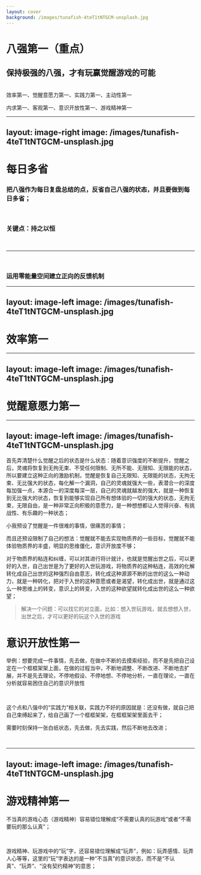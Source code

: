 ```yaml
---
layout: cover
background: /images/tunafish-4teT1tNTGCM-unsplash.jpg
---
```


# 八强第一（重点）

## 保持极强的八强，才有玩赢觉醒游戏的可能

<br>
效率第一、觉醒意愿力第一、实践力第一、主动性第一

内求第一、客观第一、意识开放性第一、游戏精神第一
<br>

---
layout: image-right
image: /images/tunafish-4teT1tNTGCM-unsplash.jpg
---

# 每日多省

### 把八强作为每日复盘总结的点，反省自己八强的状态，并且要做到每日多省；

<br>

### 关键点：持之以恒

<br>

******

<br>

### 运用零能量空间建立正向的反馈机制

---
layout: image-left
image: /images/tunafish-4teT1tNTGCM-unsplash.jpg
---

# 效率第一

---
layout: image-left
image: /images/tunafish-4teT1tNTGCM-unsplash.jpg
---

# 觉醒意愿力第一

---
layout: image-left
image: /images/tunafish-4teT1tNTGCM-unsplash.jpg
---

首先弄清楚什么觉醒之后的状态是什么状态：随着意识强度的不断提升，觉醒之后，灵魂将恢复到无拘无束、不受任何限制、无所不能、无限知、无限能的状态，所以要建立这种正向的激励机制，觉醒是恢复自己无限知、无限能的状态，无拘无束、无比强大的状态，每化解一个漏洞，自己的灵魂就强大一些，表潜合一的深度每加强一点，本源合一的深度每深一层，自己的灵魂就越发的强大，就是一种恢复到无比强大的状态，恢复到能够实现自己所有想体验的一切的强大的状态，无拘无束，无限自由，是一种非常正向积极的意愿力，是一种想想都让人觉得兴奋、有挑战性、有乐趣的一种状态；

小我预设了觉醒是一件很难的事情，很痛苦的事情；

而且还预设限制了自己的想法：觉醒就不能去实现物质界的一些目标，觉醒就不能体验物质界的丰盛，明显的思维僵化，意识开放度不够；

对于物质界的粘连和纠缠，可以对其进行将计就计，也就是觉醒出世之后，可以更好的入世，自己出世是为了更好的入世玩游戏，将物质界的这种粘连，高效的化解转化成自己出世的这种强烈自由意志，转化成这种源源不断的出世的这么一种动力，就是一种转化，把对于入世的这种意愿或者是渴望，转化成出世，就是通过这么一种思维上的转变，意识上的转变，入世的这种欲望就转化成出世的这么一种欲望；

> 解决一个问题：可以找它的对立面，比如：想入世玩游戏，就去想想入世，出世之后，才可以更好的玩这个入世的游戏

# 意识开放性第一

举例：想要完成一件事情，先去做，在做中不断的去摸索经验，而不是先把自己设定在一个框框架架上面，在做的过程当中，不断地调整、不断改进、不断地去扩展，并不是先去理论，不停地假设、不停地想、不停地分析，一直在理论，一直在分析就容易困住自己的意识开放性

<br>

这个点和八强中的“实践力”相关联，实践力不好的原因就是：还没有做，就自己把自己束缚起来了，给自己画了一个框框架架，在框框架架里面去干；

需要时刻保持一张白纸状态，先去做，先去实践，然后不断地去改进；

<br>

---
layout: image-left
image: /images/tunafish-4teT1tNTGCM-unsplash.jpg
---

# 游戏精神第一

不当真的游戏心态（游戏精神）容易错位理解成“不需要认真的玩游戏”或者“不需要玩的那么认真”；

<br>

游戏精神、玩游戏中的“玩”字，还容易错位理解成“玩弄”，例如：玩弄感情、玩弄人心等等，这里的“玩”字表达的是一种“不当真”的意识状态，而不是“不认真”、“玩弄”、“没有契约精神”的意思；
